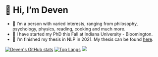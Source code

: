 # 👋 Hi, I’m Deven

- 👀 I’m a person with varied interests, ranging from philosophy, psychology, physics, reading, cooking and much more.
- 👀 I have started my PhD this Fall at Indiana University - Bloomington.
- 🌱 I’m finished my thesis in NLP in 2021. My thesis can be found [here](https://etd.ohiolink.edu/acprod/odb_etd/etd/r/1501/10?clear=10&p10_accession_num=ucin1637311155942699).


[![Deven's GitHub stats](https://github-readme-stats-deven367.vercel.app/api?username=deven367&layout=compact&include_private=true)](https://github.com/anuraghazra/github-readme-stats)
[![Top Langs](https://github-readme-stats-deven367.vercel.app/api/top-langs/?username=deven367&layout=compact&hide=jupyter%20notebook)](https://github.com/anuraghazra/github-readme-stats)
![](https://komarev.com/ghpvc/?username=deven367)

<!---
deven367/deven367 is a ✨ special ✨ repository because its `README.md` (this file) appears on your GitHub profile.
You can click the Preview link to take a look at your changes.
--->
